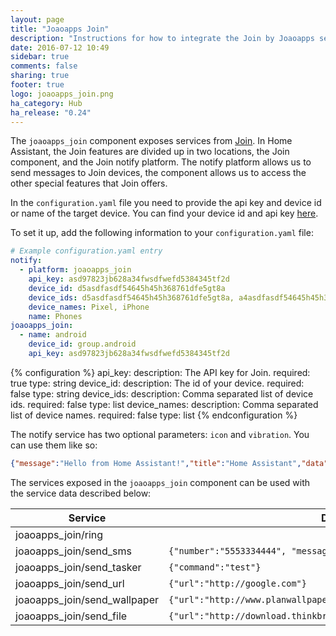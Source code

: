 ```yaml
---
layout: page
title: "Joaoapps Join"
description: "Instructions for how to integrate the Join by Joaoapps service within Home Assistant."
date: 2016-07-12 10:49
sidebar: true
comments: false
sharing: true
footer: true
logo: joaoapps_join.png
ha_category: Hub
ha_release: "0.24"
---
```


The `joaoapps_join` component exposes services from [Join](http://joaoapps.com/join). In Home Assistant, the Join features are divided up in two locations, the Join component, and the Join notify platform. The notify platform allows us to send messages to Join devices, the component allows us to access the other special features that Join offers.

In the `configuration.yaml` file you need to provide the api key and device id or name of the target device.  You can find your device id and api key [here](https://joinjoaomgcd.appspot.com/).

To set it up, add the following information to your `configuration.yaml` file:

```yaml
# Example configuration.yaml entry
notify:
  - platform: joaoapps_join
    api_key: asd97823jb628a34fwsdfwefd5384345tf2d
    device_id: d5asdfasdf54645h45h368761dfe5gt8a
    device_ids: d5asdfasdf54645h45h368761dfe5gt8a, a4asdfasdf54645h45h368761dfe5gt3b
    device_names: Pixel, iPhone
    name: Phones
joaoapps_join:
  - name: android
    device_id: group.android
    api_key: asd97823jb628a34fwsdfwefd5384345tf2d
```

{% configuration %}
api_key:
  description: The API key for Join.
  required: true
  type: string
device_id:
  description: The id of your device.
  required: false
  type: string
device_ids:
  description: Comma separated list of device ids.
  required: false
  type: list
device_names:
  description: Comma separated list of device names.
  required: false
  type: list
{% endconfiguration %}

The notify service has two optional parameters: `icon` and `vibration`. You can use them like so:

```json
{"message":"Hello from Home Assistant!","title":"Home Assistant","data":{"icon":"https://goo.gl/xeetdy", "vibration":"0,65,706,86,657,95,668,100"}}
```

The services exposed in the `joaoapps_join` component can be used with the service data described below:

| Service                       | Data                                                              |
|------------------------------ |------------------------------------------------------------------ |
| joaoapps_join/ring            |                                                                   |
| joaoapps_join/send_sms        | `{"number":"5553334444", "message":"Hello!"}`                       |
| joaoapps_join/send_tasker     | `{"command":"test"}`                                                |
| joaoapps_join/send_url        | `{"url":"http://google.com"}`                                       |
| joaoapps_join/send_wallpaper  | `{"url":"http://www.planwallpaper.com/static/images/ZhGEqAP.jpg"}`  |
| joaoapps_join/send_file       | `{"url":"http://download.thinkbroadband.com/5MB.zip"}`              |
